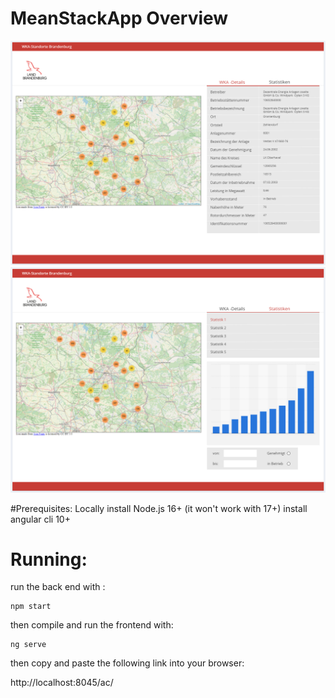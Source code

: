 # MeanStackApp Overview
![Layout](https://github.com/medyousef/MeanStackApp/blob/main/Dokumentation/WKA-Details.png)
![Layout](https://github.com/medyousef/MeanStackApp/blob/main/Dokumentation/Statistiken.png)

#Prerequisites:
Locally install Node.js 16+ (it won't work with 17+)
install angular cli 10+

# Running:
run the back end with :

```
npm start
```
then compile and run the frontend with:
```
ng serve
```
then copy and paste the following link into your browser:

http://localhost:8045/ac/
